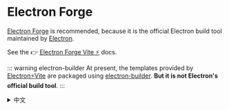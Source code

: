 # Electron Forge

[Electron Forge](https://www.electronforge.io/) is recommended, because it is the official Electron build tool maintained by [Electron](https://www.electronjs.org/).

See the 👉 [Electron Forge Vite ⚡️](https://www.electronforge.io/templates/vite) docs.

::: warning electron-builder
At present, the templates provided by [Electron⚡️Vite](https://github.com/electron-vite) are packaged using [electron-builder](https://www.electron.build/). **But it is not Electron's official build tool**.
:::

<details>
  <summary>中文</summary>
  <p>推荐使用 <a target="_blank" href="https://www.electronforge.io/">Electron Forge</a>，因为它是 <a target="_blank" href="https://www.electronjs.org/">Electron</a> 维护的官方 Electron 构建工具。</p>
  <p>点击查看 <a target="_blank" href="https://www.electronforge.io/templates/vite">👉 Electron Forge Vite ⚡️</a>文档。</p>
  <p>目前，<a target="_blank" href="https://github.com/electron-vite">Electron⚡️Vite</a> 提供的均模板使用的  <a target="_blank" href="https://www.electron.build/">electron-builder</a> 打包，但它并非 Electron 官方的构建工具。</p>
</details>
